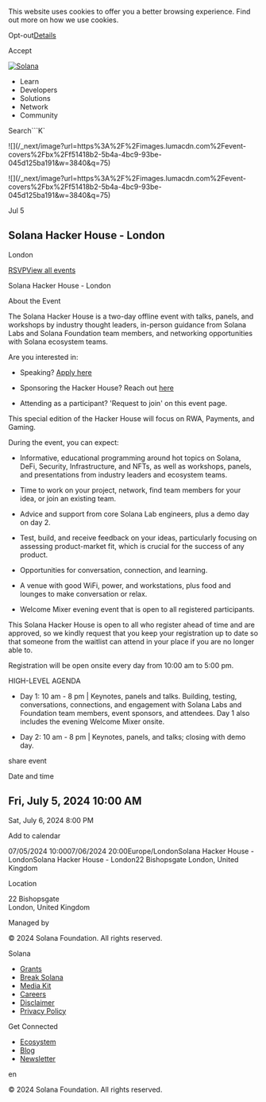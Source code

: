 This website uses cookies to offer you a better browsing experience. Find out
more on how we use cookies.

Opt-out[Details](/privacy-policy#collection-of-information)

Accept

[![Solana](/_next/static/media/logotype.e4df684f.svg)](/)

  * Learn
  * Developers
  * Solutions
  * Network
  * Community

Search```K`

![](/_next/image?url=https%3A%2F%2Fimages.lumacdn.com%2Fevent-
covers%2Fbx%2Ff51418b2-5b4a-4bc9-93be-045d125ba191&w=3840&q=75)

![](/_next/image?url=https%3A%2F%2Fimages.lumacdn.com%2Fevent-
covers%2Fbx%2Ff51418b2-5b4a-4bc9-93be-045d125ba191&w=3840&q=75)

Jul 5

## Solana Hacker House - London

London  

[RSVP](https://lu.ma/london-hh-2024)[View all events](/events)

Solana Hacker House - London

About the Event

The Solana Hacker House is a two-day offline event with talks, panels, and
workshops by industry thought leaders, in-person guidance from Solana Labs and
Solana Foundation team members, and networking opportunities with Solana
ecosystem teams.

Are you interested in:

  * Speaking? [Apply here](https://solanafoundation.typeform.com/HH-London?typeform-source=www.google.com)

  * Sponsoring the Hacker House? Reach out [here](https://solanafoundation.typeform.com/HH-sponsor)

  * Attending as a participant? 'Request to join' on this event page.

This special edition of the Hacker House will focus on RWA, Payments, and
Gaming.

During the event, you can expect:

  * Informative, educational programming around hot topics on Solana, DeFi, Security, Infrastructure, and NFTs, as well as workshops, panels, and presentations from industry leaders and ecosystem teams. 

  * Time to work on your project, network, find team members for your idea, or join an existing team.

  * Advice and support from core Solana Lab engineers, plus a demo day on day 2.

  * Test, build, and receive feedback on your ideas, particularly focusing on assessing product-market fit, which is crucial for the success of any product.

  * Opportunities for conversation, connection, and learning.

  * A venue with good WiFi, power, and workstations, plus food and lounges to make conversation or relax.

  * Welcome Mixer evening event that is open to all registered participants.

This Solana Hacker House is open to all who register ahead of time and are
approved, so we kindly request that you keep your registration up to date so
that someone from the waitlist can attend in your place if you are no longer
able to.

Registration will be open onsite every day from 10:00 am to 5:00 pm.

HIGH-LEVEL AGENDA

  * Day 1: 10 am - 8 pm | Keynotes, panels and talks. Building, testing, conversations, connections, and engagement with Solana Labs and Foundation team members, event sponsors, and attendees. Day 1 also includes the evening Welcome Mixer onsite. 

  * ​Day 2: 10 am - 8 pm | Keynotes, panels, and talks; closing with demo day.

share event

Date and time

Fri, July 5, 2024 10:00 AM  
-  
Sat, July 6, 2024 8:00 PM

Add to calendar

07/05/2024 10:0007/06/2024 20:00Europe/LondonSolana Hacker House -
LondonSolana Hacker House - London22 Bishopsgate London, United Kingdom

Location

22 Bishopsgate  
London, United Kingdom

Managed by

[](/)

[](/youtube)[](/twitter)[](/discord)[](/reddit)[](/github)[](/telegram)

© 2024 Solana Foundation. All rights reserved.

Solana

  * [Grants](https://solana.org/grants)
  * [Break Solana](https://break.solana.com/)
  * [Media Kit](/branding)
  * [Careers](https://jobs.solana.com/)
  * [Disclaimer](/tos)
  * [Privacy Policy](/privacy-policy)

Get Connected

  * [Ecosystem](/ecosystem)
  * [Blog](/news)
  * [Newsletter](/newsletter)

en

© 2024 Solana Foundation. All rights reserved.

